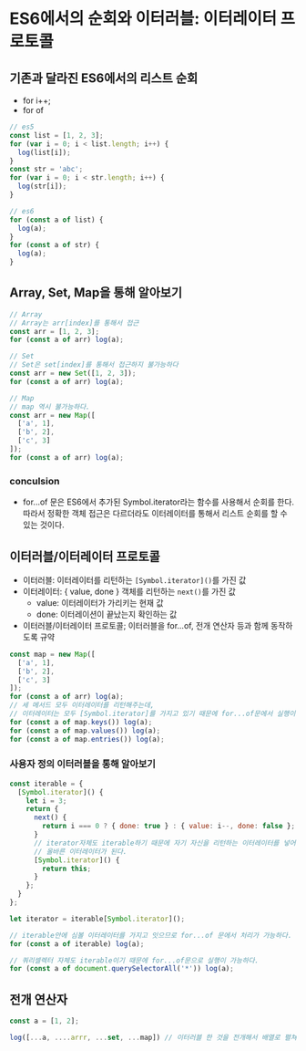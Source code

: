 # ES6에서의 순회와 이터러블: 이터레이터 프로토콜

## 기존과 달라진 ES6에서의 리스트 순회

- for i++;
- for of

```js
// es5
const list = [1, 2, 3];
for (var i = 0; i < list.length; i++) {
  log(list[i]);
}
const str = 'abc';
for (var i = 0; i < str.length; i++) {
  log(str[i]);
}

// es6
for (const a of list) {
  log(a);
}
for (const a of str) {
  log(a);
}
```

## Array, Set, Map을 통해 알아보기

```js
// Array
// Array는 arr[index]를 통해서 접근
const arr = [1, 2, 3];
for (const a of arr) log(a);

// Set
// Set은 set[index]를 통해서 접근하지 불가능하다
const arr = new Set([1, 2, 3]);
for (const a of arr) log(a);

// Map
// map 역시 불가능하다.
const arr = new Map([
  ['a', 1],
  ['b', 2],
  ['c', 3]
]);
for (const a of arr) log(a);
```

### conculsion

- for...of 문은 ES6에서 추가된 Symbol.iterator라는 함수를 사용해서 순회를 한다. 따라서 정확한 객체 접근은 다르더라도 이터레이터를 통해서 리스트 순회를 할 수 있는 것이다.

## 이터러블/이터레이터 프로토콜

- 이터러블: 이터레이터를 리턴하는 `[Symbol.iterator]()`를 가진 값
- 이터레이터: { value, done } 객체를 리턴하는 `next()`를 가진 값
  - value: 이터레이터가 가리키는 현재 값
  - done: 이터레이션이 끝났는지 확인하는 값
- 이터러블/이터레이터 프로토콜; 이터러블을 for...of, 전개 연산자 등과 함께 동작하도록 규약

```js
const map = new Map([
  ['a', 1],
  ['b', 2],
  ['c', 3]
]);
for (const a of arr) log(a);
// 세 메서드 모두 이터레이터를 리턴해주는데,
// 이터레이터는 모두 [Symbol.iterator]를 가지고 있기 때문에 for...of문에서 실행이 가능하다.
for (const a of map.keys()) log(a);
for (const a of map.values()) log(a);
for (const a of map.entries()) log(a);
```

### 사용자 정의 이터러블을 통해 알아보기

```js
const iterable = {
  [Symbol.iterator]() {
    let i = 3;
    return {
      next() {
        return i === 0 ? { done: true } : { value: i--, done: false };
      }
      // iterator자체도 iterable하기 때문에 자기 자신을 리턴하는 이터레이터를 넣어주어야
      // 올바른 이터레이터가 된다.
      [Symbol.iterator]() {
        return this;
      }
    };
  }
};

let iterator = iterable[Symbol.iterator]();

// iterable안에 심볼 이터레이터를 가지고 잇으므로 for...of 문에서 처리가 가능하다.
for (const a of iterable) log(a);

// 쿼리셀렉터 자체도 iterable이기 때문에 for...of문으로 실행이 가능하다.
for (const a of document.querySelectorAll('*')) log(a);
```

## 전개 연산자

```js
const a = [1, 2];

log([...a, ....arrr, ...set, ...map]) // 이터러블 한 것을 전개해서 배열로 펼쳐준다.
```
